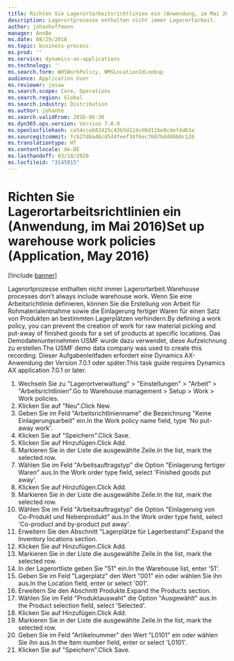 ```yaml
---
title: Richten Sie Lagerortarbeitsrichtlinien ein (Anwendung, im Mai 2016)
description: Lagerortprozesse enthalten nicht immer Lagerortarbeit.
author: johanhoffmann
manager: AnnBe
ms.date: 08/29/2018
ms.topic: business-process
ms.prod: ''
ms.service: dynamics-ax-applications
ms.technology: ''
ms.search.form: WHSWorkPolicy, WMSLocationIdLookup
audience: Application User
ms.reviewer: josaw
ms.search.scope: Core, Operations
ms.search.region: Global
ms.search.industry: Distribution
ms.author: johanho
ms.search.validFrom: 2016-06-30
ms.dyn365.ops.version: Version 7.0.0
ms.openlocfilehash: ca54cceb83425c43b5d124cd6d11be0cdef4d63a
ms.sourcegitcommit: fcb27d6a46cd544feef34f6ec7607bdd46b0c12b
ms.translationtype: HT
ms.contentlocale: de-DE
ms.lasthandoff: 03/18/2020
ms.locfileid: "3145915"
---
```

# <a name="set-up-warehouse-work-policies-application-may-2016"></a><span data-ttu-id="4e304-103">Richten Sie Lagerortarbeitsrichtlinien ein (Anwendung, im Mai 2016)</span><span class="sxs-lookup"><span data-stu-id="4e304-103">Set up warehouse work policies (Application, May 2016)</span></span>

[!include [banner](../../includes/banner.md)]

<span data-ttu-id="4e304-104">Lagerortprozesse enthalten nicht immer Lagerortarbeit.</span><span class="sxs-lookup"><span data-stu-id="4e304-104">Warehouse processes don't always include warehouse work.</span></span> <span data-ttu-id="4e304-105">Wenn Sie eine Arbeitsrichtlinie definieren, können Sie die Erstellung von Arbeit für Rohmaterialentnahme sowie die Einlagerung fertiger Waren für einen Satz von Produkten an bestimmten Lagerplätzen verhindern.</span><span class="sxs-lookup"><span data-stu-id="4e304-105">By defining a work policy, you can prevent the creation of work for raw material picking and put-away of finished goods for a set of products at specific locations.</span></span> <span data-ttu-id="4e304-106">Das Demodatenunternehmen USMF wurde dazu verwendet, diese Aufzeichnung zu erstellen.</span><span class="sxs-lookup"><span data-stu-id="4e304-106">The USMF demo data company was used to create this recording.</span></span> <span data-ttu-id="4e304-107">Dieser Aufgabenleitfaden erfordert eine Dynamics AX-Anwendung der Version 7.0.1 oder später.</span><span class="sxs-lookup"><span data-stu-id="4e304-107">This task guide requires Dynamics AX application 7.0.1 or later.</span></span>

1. <span data-ttu-id="4e304-108">Wechseln Sie zu "Lagerortverwaltung" > "Einstellungen" > "Arbeit" > "Arbeitsrichtlinien".</span><span class="sxs-lookup"><span data-stu-id="4e304-108">Go to Warehouse management > Setup > Work > Work policies.</span></span>
2. <span data-ttu-id="4e304-109">Klicken Sie auf "Neu".</span><span class="sxs-lookup"><span data-stu-id="4e304-109">Click New.</span></span>
3. <span data-ttu-id="4e304-110">Geben Sie im Feld "Arbeitsrichtlinienname" die Bezeichnung "Keine Einlagerungsarbeit" ein.</span><span class="sxs-lookup"><span data-stu-id="4e304-110">In the Work policy name field, type 'No put-away work'.</span></span>
4. <span data-ttu-id="4e304-111">Klicken Sie auf "Speichern".</span><span class="sxs-lookup"><span data-stu-id="4e304-111">Click Save.</span></span>
5. <span data-ttu-id="4e304-112">Klicken Sie auf Hinzufügen.</span><span class="sxs-lookup"><span data-stu-id="4e304-112">Click Add.</span></span>
6. <span data-ttu-id="4e304-113">Markieren Sie in der Liste die ausgewählte Zeile.</span><span class="sxs-lookup"><span data-stu-id="4e304-113">In the list, mark the selected row.</span></span>
7. <span data-ttu-id="4e304-114">Wählen Sie im Feld "Arbeitsauftragstyp" die Option "Einlagerung fertiger Waren" aus.</span><span class="sxs-lookup"><span data-stu-id="4e304-114">In the Work order type field, select 'Finished goods put away'.</span></span>
8. <span data-ttu-id="4e304-115">Klicken Sie auf Hinzufügen.</span><span class="sxs-lookup"><span data-stu-id="4e304-115">Click Add.</span></span>
9. <span data-ttu-id="4e304-116">Markieren Sie in der Liste die ausgewählte Zeile.</span><span class="sxs-lookup"><span data-stu-id="4e304-116">In the list, mark the selected row.</span></span>
10. <span data-ttu-id="4e304-117">Wählen Sie im Feld "Arbeitsauftragstyp" die Option "Einlagerung von Co-Produkt und Nebenprodukt" aus.</span><span class="sxs-lookup"><span data-stu-id="4e304-117">In the Work order type field, select 'Co-product and by-product put away'.</span></span>
11. <span data-ttu-id="4e304-118">Erweitern Sie den Abschnitt "Lagerplätze für Lagerbestand".</span><span class="sxs-lookup"><span data-stu-id="4e304-118">Expand the Inventory locations section.</span></span>
12. <span data-ttu-id="4e304-119">Klicken Sie auf Hinzufügen.</span><span class="sxs-lookup"><span data-stu-id="4e304-119">Click Add.</span></span>
13. <span data-ttu-id="4e304-120">Markieren Sie in der Liste die ausgewählte Zeile.</span><span class="sxs-lookup"><span data-stu-id="4e304-120">In the list, mark the selected row.</span></span>
14. <span data-ttu-id="4e304-121">In der Lagerortliste geben Sie "51" ein.</span><span class="sxs-lookup"><span data-stu-id="4e304-121">In the Warehouse list, enter '51'.</span></span>
15. <span data-ttu-id="4e304-122">Geben Sie im Feld "Lagerplatz" den Wert "001" ein oder wählen Sie ihn aus.</span><span class="sxs-lookup"><span data-stu-id="4e304-122">In the Location field, enter or select '001'.</span></span>
16. <span data-ttu-id="4e304-123">Erweitern Sie den Abschnitt Produkte.</span><span class="sxs-lookup"><span data-stu-id="4e304-123">Expand the Products section.</span></span>
17. <span data-ttu-id="4e304-124">Wählen Sie im Feld "Produktauswahl" die Option "Ausgewählt" aus.</span><span class="sxs-lookup"><span data-stu-id="4e304-124">In the Product selection field, select 'Selected'.</span></span>
18. <span data-ttu-id="4e304-125">Klicken Sie auf Hinzufügen.</span><span class="sxs-lookup"><span data-stu-id="4e304-125">Click Add.</span></span>
19. <span data-ttu-id="4e304-126">Markieren Sie in der Liste die ausgewählte Zeile.</span><span class="sxs-lookup"><span data-stu-id="4e304-126">In the list, mark the selected row.</span></span>
20. <span data-ttu-id="4e304-127">Geben Sie im Feld "Artikelnummer" den Wert "L0101" ein oder wählen Sie ihn aus.</span><span class="sxs-lookup"><span data-stu-id="4e304-127">In the Item number field, enter or select 'L0101'.</span></span>
21. <span data-ttu-id="4e304-128">Klicken Sie auf "Speichern".</span><span class="sxs-lookup"><span data-stu-id="4e304-128">Click Save.</span></span>

